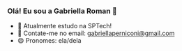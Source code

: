 ### Olá! Eu sou a Gabriella Roman 🦊

- 🔭 Atualmente estudo na SPTech!
- 📩 Contate-me no email: gabriellaperniconi@gmail.com
- 😄 Pronomes: ela/dela
